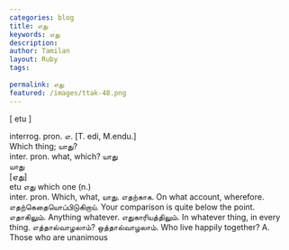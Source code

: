 ```yaml
---
categories: blog
title: எது
keywords: எது
description: 
author: Tamilan
layout: Ruby
tags: 
 
permalink: எது
featured: /images/ttak-48.png
---
```

  
[ etu ]  
  
interrog. pron. எ. [T. edi, M.endu.]  
Which thing; யாது?  
inter. pron. what, which? யாது  
யாது  
[ஏது]  
etu எது which one (n.)  
inter. pron. Which, what, யாது. எதற்காக. On what account, wherefore. எதற்கெதையொப்பிடுகிறாய். Your comparison is quite below the point. எதாகிலும். Anything whatever. எதுகாரியத்திலும். In whatever thing, in every thing. எத்தால்வாழலாம்? ஒத்தால்வாழலாம். Who live happily together? A. Those who are unanimous